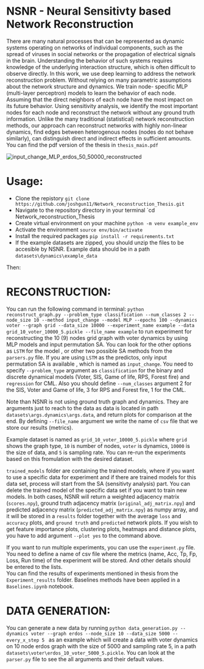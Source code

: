 # NSNR - Neural Sensitivty based Network Reconstruction
There are many natural processes that can be represented as dynamic systems
operating on networks of individual components, such as the spread of viruses in
social networks or the propagation of electrical signals in the brain. Understanding
the behavior of such systems requires knowledge of the underlying interaction
structure, which is often difficult to observe directly. In this work, we use deep
learning to address the network reconstruction problem. Without relying on many
parametric assumptions about the network structure and dynamics. We train node-
specific MLP (multi-layer perceptron) models to learn the behavior of each node.
Assuming that the direct neighbors of each node have the most impact on its future
behavior. Using sensitivity analysis, we identify the most important nodes for each
node and reconstruct the network without any ground truth information. Unlike
the many traditional (statistical) network reconstruction methods, our approach
can reconstruct networks with highly non-linear dynamics, find edges between
heterogenous nodes (nodes do not behave similarly), can distinguish direct and
indirect effects in sufficient amounts. 
You can find the pdf version of the thesis in `thesis_main.pdf`

![input_change_MLP_erdos_50_50000_reconstructed](https://user-images.githubusercontent.com/77841418/235725943-a859971b-d42d-4e55-ad2b-8f6343383e49.png)

# Usage:
-  Clone the repistory `git clone https://github.com/joshgun11/Network_reconstruction_Thesis.git`
-  Navigate to the repository directory in your terminal `cd Network_reconstruction_Thesis
-  Create virtual environment on your machine `python -m venv example_env`
-  Activate the environment `source env/bin/activate`
-  Install the required packages `pip install -r requirements.txt`
-  If the example datasets are zipped, you should unzip the files to be accesible by NSNR. Example data should be in a path `datasets\dynamics\example_data`

Then:

# RECONSTRUCTION:
You can run the following command in terminal:
 `python reconstruct_graph.py --problem_type classification --num_classes 2 --node_size 10 --method input_change --model MLP --epochs 100 --dynamics voter --graph grid --data_size 10000 --experiment_name example --data grid_10_voter_10000_5.pickle --file_name example`
to run experiment for reconstructing the 10 (9) nodes grid graph with voter dynamics by using MLP models and input permutation SA. You can look for the other options as `LSTM` for the model , or other two possible SA methods from the `parsers.py` file. If you are using `LSTM` as the predictos, only input permutation SA is available , which is named as `input_change`. You need to specify `--problem_type` argument as `classification` for the binary and discrete dynamical models (Voter, SIS, Game of life, RPS, Forest fire) and `regression` for CML. Also you should define `--num_classes` argument 2 for the SIS, Voter and Game of life, 3 for RPS and Forest fire, 1 for the CML. 

Note than NSNR is not using ground truth graph and dynamics. They are arguments just to reach to the data as data is located in path `datasets\args.dynamics\args.data`, and return plots for comparison at the end. By defining `--file_name` argument we write the name of `csv` file that we store our results (metrics). 

Example dataset is named as `grid_10_voter_10000_5.pickle` where `grid` shows the graph type, `10` is number of nodes, `voter` is dynamics, `10000` is the size of data, and `5` is sampling rate. You can re-run the experiments based on this fromulation with the desired dataset. 

`trained_models` folder are containing the trained models, where if you want to use a specific data for experiment and if there are trained models for this data set, process will start from the SA (sensitivty analysis) part. You can delete the trained model of the specific data set if you want to train new models. In both cases, NSNR will return a weighted adjacency matrix (`scores.npy`), ground truth adjacency matrix (`original_adj_matrix.npy`) and predicted adjacency matrix (`predicted_adj_matrix.npy`) as numpy array, and it will be stored in a `results` folder together with the average `loss` and `accuracy` plots, and `ground truth` and `predicted` network plots. If you wish to get feature importance plots, clustering plots, heatmaps and distance plots, you have to add argument `--plot yes` to the command above. 

If you want to run multiple experiments, you can use the `experiment.py` file. You need to define a name of csv file where the metrics (name, Acc, Tp, Fp, Loss, Run time) of the experiment will be stored. And other details should be entered to the lists.  
You can find the results of experiments mentioned in thesis from the `Experiment_results` folder. Baselines methods have been applied in a `Baselines.ipynb` notebook. 

# DATA GENERATION:

You can generate a new data by running `python data_generation.py --dynamics voter --graph erdos --node_size 10 --data_size 5000 --every_x_step 5 ` as an example which will create a data with voter dynamics on 10 node erdos graph with the size of 5000 and sampling rate 5, in a path `datasets\voter\erdos_10_voter_5000_5.pickle`. You can look at the `parser.py` file to see the all arguments and their default values. 




